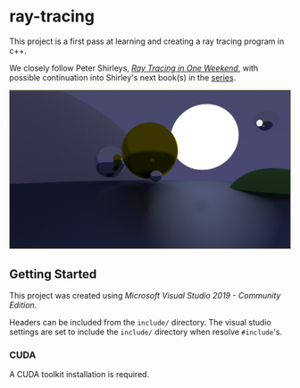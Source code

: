 ﻿# ray-tracing

This project is a first pass at learning and creating a ray tracing program in c++.

We closely follow Peter Shirleys, [*Ray Tracing in One Weekend*](https://raytracing.github.io/books/RayTracingInOneWeekend.html), with
possible continuation into Shirley's next book(s) in the [series](https://raytracing.github.io/).

![](./examples/example-image-2.png)

## Getting Started

This project was created using *Microsoft Visual Studio 2019 - Community Edition*.

Headers can be included from the `include/` directory. The visual studio settings are set to include the `include/` directory when resolve `#include`'s.

### CUDA

A CUDA toolkit installation is required. 
